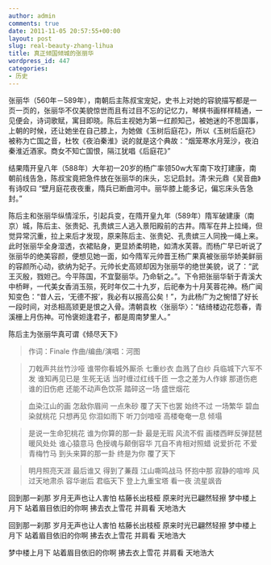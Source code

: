 ```yaml
---
author: admin
comments: true
date: 2011-11-05 20:57:55+00:00
layout: post
slug: real-beauty-zhang-lihua
title: 真正倾国倾城的张丽华
wordpress_id: 447
categories:
- 历史
---
```


张丽华（560年－589年），南朝后主陈叔宝宠妃，史书上对她的容貌描写都是一页一页的，张丽华不仅美貌惊世而且有过目不忘的记忆力，琴棋书画样样精通，一见便会，诗词歌赋，寓目即晓。陈后主视她为第一红颜知己，被她迷的不思国事，上朝的时候，还让她坐在自己膝上，为她做《玉树后庭花》，所以《玉树后庭花》被称为亡国之音，杜牧《夜泊秦淮》说的就是这个典故：“烟笼寒水月笼沙，夜泊秦淮近酒家。商女不知亡国恨，隔江犹唱《后庭花》”

结果隋开皇八年（588年）大年初一20岁的杨广率领50w大军南下攻打建康，南朝前线告急，陈叔宝竟把急件放在张丽华的床头，忘记启封。清·宋元鼎《吴音曲》有诗叹曰 “壁月庭花夜夜重，隋兵已断曲河中。丽华膝上能多记，偏忘床头告急封。”

陈后主和张丽华纵情淫乐，引起兵变，在隋开皇九年（589年）隋军破建康（南京）城，陈后主、张贵妃、孔贵嫔三人逃入景阳殿前的古井。隋军在井上拉绳，但觉异常沉重，拉上来后才发现，原来陈后主、张贵妃、孔贵嫔三人同挽一绳上来。此时张丽华全身湿透，衣裙贴身，更显娇柔明艳，如清水芙蓉。而杨广早已听说了张丽华的绝美容颜，便想见她一面，如今隋军元帅晋王杨广果真被张丽华娇美鲜丽的容颜所心动，欲纳为妃子。元帅长史高颎却因为张丽华的绝世美貌，说了：“武王灭殷，戮妲己。今平陈国，不宜娶丽华。乃命斩之。”。下令把张丽华斩于青溪大中桥畔，一代美女香消玉殒，死时年仅二十九岁，后祀奉为十月芙蓉花神。杨广闻知变色：“昔人云，‘无德不报’，我必有以报高公矣！”，为此杨广为之惋惜了好长一段时间，对丞相高颎更是恨之入骨。清朝袁枚〈张丽华〉：“结绮楼边花怨春，青溪栅上月伤神。可怜褒妲逢君子，都是周南梦里人。”

陈后主为张丽华真可谓《倾尽天下》

<script type="text/javascript" src="http://www.xiami.com/widget/player-single?uid=0&sid=1769292418&mode=js"></script>

> 作词：Finale
作曲/编曲/演唱：河图

> 刀戟声共丝竹沙哑
谁带你看城外厮杀
七重纱衣 血溅了白纱
兵临城下六军不发
谁知再见已是 生死无话
当时缠过红线千匝
一念之差为人作嫁
那道伤疤 谁的旧伤疤
还能不动声色饮茶
踏碎这一场 盛世烟花

> 血染江山的画
怎敌你眉间 一点朱砂
覆了天下也罢
始终不过 一场繁华
碧血染就桃花
只想再见 你泪如雨下
听刀剑喑哑
高楼奄奄一息 倾塌

> 是说一生命犯桃花
谁为你算的那一卦
最是无瑕 风流不假
画楼西畔反弹琵琶
暖风处处 谁心猿意马
色授魂与颠倒容华
兀自不肯相对照蜡
说爱折花 不爱青梅竹马
到头来算的那一卦
终是为你 覆了天下

> 明月照亮天涯
最后谁又 得到了蒹葭
江山嘶鸣战马
怀抱中那 寂静的喧哗
风过天地肃杀
容华谢后 君临天下
登上九重宝塔
看一夜 流星飒沓

回到那一刹那
岁月无声也让人害怕
枯藤长出枝桠
原来时光已翩然轻擦
梦中楼上月下
站着眉目依旧的你啊
拂去衣上雪花
并肩看 天地浩大

回到那一刹那
岁月无声也让人害怕
枯藤长出枝桠
原来时光已翩然轻擦
梦中楼上月下
站着眉目依旧的你啊
拂去衣上雪花
并肩看 天地浩大

梦中楼上月下
站着眉目依旧的你啊
拂去衣上雪花
并肩看 天地浩大
